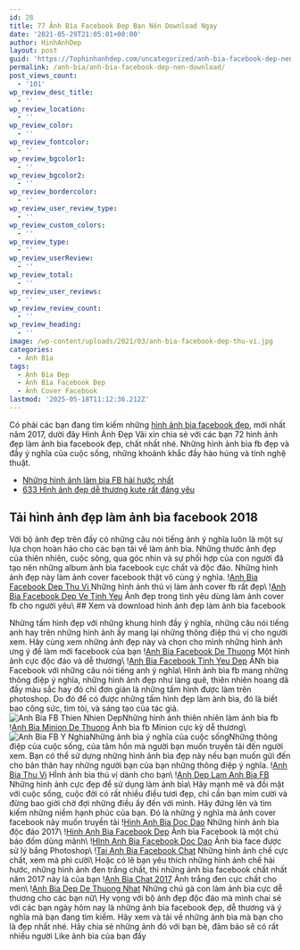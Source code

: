 ```yaml
---
id: 28
title: 77 Ảnh Bìa Facebook Đẹp Bạn Nên Download Ngay
date: '2021-05-29T21:05:01+00:00'
author: HinhAnhDep
layout: post
guid: 'https://Tophinhanhdep.com/uncategorized/anh-bia-facebook-dep-nen-download/'
permalink: /anh-bia/anh-bia-facebook-dep-nen-download/
post_views_count:
  - '101'
wp_review_desc_title:
  - ''
wp_review_location:
  - ''
wp_review_color:
  - ''
wp_review_fontcolor:
  - ''
wp_review_bgcolor1:
  - ''
wp_review_bgcolor2:
  - ''
wp_review_bordercolor:
  - ''
wp_review_user_review_type:
  - ''
wp_review_custom_colors:
  - ''
wp_review_type:
  - ''
wp_review_userReview:
  - ''
wp_review_total:
  - ''
wp_review_user_reviews:
  - ''
wp_review_review_count:
  - ''
wp_review_heading:
  - ''
image: /wp-content/uploads/2021/03/anh-bia-facebook-dep-thu-vi.jpg
categories:
  - Ảnh Bìa
tags:
  - Ảnh Bìa Đẹp
  - Ảnh Bìa Facebook Đẹp
  - Ảnh Cover Facebook
lastmod: '2025-05-18T11:12:36.212Z'
---
```

Có phải các bạn đang tìm kiếm những [hình ảnh bìa facebook đẹp](https://tophinhanhdep.com/anh-bia-facebook-dep-nen-download/), mới nhất năm 2017, dười đây Hình Ảnh Đẹp Vãi xin chia sẻ với các bạn 72 hình ảnh đẹp làm ảnh bìa facebook đẹp, chất nhất nhé. Những hình ảnh bìa fb đẹp và đầy ý nghĩa của cuộc sống, những khoảnh khắc đầy hào húng và tính nghệ thuật.

- [Những hình ảnh làm bìa FB hài hước nhất](https://tophinhanhdep.com/anh-bia-dep/nhung-hinh-anh-lam-bia-fb-hai-huoc-nhat/)
- [633 Hình ảnh đẹp dễ thương kute rất đáng yêu](https://tophinhanhdep.com/hinh-anh-de-thuong/hinh-anh-dep-de-thuong/)

## Tải hình ảnh đẹp làm ảnh bìa facebook 2018

Với bộ ảnh đẹp trên đấy có những câu nói tiếng ảnh ý nghĩa luôn là một sự lựa chọn hoàn hảo cho các bạn tải về làm ảnh bìa. Những thước ảnh đẹp của thiên nhiên, cuộc sông, qua góc nhìn và sự phối hợp của con người đã tạo nên những album ảnh bìa facebook cực chất và độc đáo. Những hình ảnh đẹp này làm ảnh cover facebook thật vô cùng ý nghĩa. \![Anh Bia Facebook Dep Thu Vi ](https://tophinhanhdep.com/wp-content/uploads/2021/03/anh-bia-facebook-dep-thu-vi-300x111.jpg) Những hình ảnh thú vị làm ảnh cover fb rất đẹp\ \![Anh Bia Facebook Dep Ve Tinh Yeu](https://tophinhanhdep.com/wp-content/uploads/2021/03/anh-bia-facebook-dep-ve-tinh-yeu-300x111.jpg) Ảnh đẹp trong tình yêu dùng làm ảnh cover fb cho người yêu\ ## Xem và download hình ảnh đẹp làm ảnh bìa facebook

Những tấm hình đẹp với những khung hình đầy ý nghĩa, những câu nói tiếng anh hay trên những hình ảnh ấy mang lại những thông điệp thú vị cho người xem. Hãy cùng xem những ảnh đẹp này và chọn cho mình những hình ảnh ưng ý để làm mới facebook của bạn \![Anh Bia Facebook De Thuong](https://tophinhanhdep.com/wp-content/uploads/2021/03/anh-bia-facebook-de-thuong-300x111.jpg) Một hình ảnh cực độc đáo và dễ thương\ \![Anh Bia Facebook Tinh Yeu Dep](https://tophinhanhdep.com/wp-content/uploads/2021/03/anh-bia-facebook-tinh-yeu-dep-300x111.jpg) ẢNh bìa Facebook với những câu nói tiếng anh ý nghĩa\ Hình ảnh bìa fb mang những thông điệp ý nghĩa, những hình ảnh đẹp như làng quê, thiên nhiên hoang dã đầy màu sắc hay đó chỉ đơn giản là những tấm hình được làm trên photoshop. Do đó để có được những tấm hình đẹp làm ảnh bìa, đó là biết bao công sức, tìm tòi, và sáng tạo của tác giả. ![Anh Bia FB Thien Nhien Dep](https://tophinhanhdep.com/wp-content/uploads/2021/03/anh-bia-fb-thien-nhien-dep-300x111.jpg)Những hình ảnh thiên nhiên làm ảnh bìa fb \![Anh Bia Minion De Thuong](https://tophinhanhdep.com/wp-content/uploads/2021/03/anh-bia-minion-de-thuong-300x111.jpg) Ảnh bìa fb Minion cực kỳ dễ thương\ ![Anh Bia FB Y Nghia](https://tophinhanhdep.com/wp-content/uploads/2021/03/anh-bia-fb-y-nghia-300x111.jpg)Những ảnh bìa ý nghĩa của cuộc sốngNhững thông điệp của cuộc sống, của tâm hồn mà người bạn muốn truyền tải đến người xem. Bạn có thể sử dựng những hình ảnh bìa đẹp này nếu bạn muốn gửi đến cho bản thân hay những người bạn của bạn những thông điệp ý nghĩa. \![Anh Bia Thu Vi](https://tophinhanhdep.com/wp-content/uploads/2021/03/anh-bia-thu-vi-300x111.jpeg) HÌnh ảnh bìa thú vị dành cho bạn\ \![Anh Dep Lam Anh Bia FB](https://tophinhanhdep.com/wp-content/uploads/2021/03/anh-dep-lam-anh-bia-fb-300x109.jpg) Những hình ảnh cực đẹp để sử dụng làm ảnh bìa\ Hãy mạnh mẽ và đồi mặt với cuộc sống, cuộc đời có rất nhiều điều tươi đẹp, chỉ cần bạn mỉm cười và đừng bao giời chờ đợi những điều ấy đến với mình. Hãy đứng lên và tìm kiếm những niềm hạnh phúc của bạn. Đó là những ý nghĩa mà ảnh cover facebook này muốn truyền tải \![Hinh Anh Bia Doc Dao](https://tophinhanhdep.com/wp-content/uploads/2021/03/hinh-anh-bia-doc-dao-300x111.jpg) Những hình ảnh bìa độc đáo 2017\ \![Hinh Anh Bia Facebook Dep](https://tophinhanhdep.com/wp-content/uploads/2021/03/hinh-anh-bia-facebook-dep-300x111.jpg) Ảnh bìa Facebook là một chú báo đốm dũng mãnh\ \![HInh Anh Bia Facebook Doc Dao](https://tophinhanhdep.com/wp-content/uploads/2021/03/hinh-anh-bia-facebook-doc-dao-300x111.jpg) Ảnh bìa face được sử lý bắng Photoshop\ \![Tai Anh Bia Facebook Chat](https://tophinhanhdep.com/wp-content/uploads/2021/03/tai-anh-bia-facebook-chat-300x111.jpg) Những hình ảnh chế cực chất, xem mà phì cười\ Hoặc có lẽ bạn yêu thích những hình ảnh chế hài hước, những hình ảnh đen trắng chất, thì những ảnh bìa facebook chất nhất năm 2017 này là của bạn \![Anh Bia Chat 2017](https://tophinhanhdep.com/wp-content/uploads/2021/03/anh-bia-chat-2017-300x111.jpg) Ảnh trắng đen cực chất cho men\ \![Anh Bia Dep De Thuong Nhat](https://tophinhanhdep.com/wp-content/uploads/2021/03/anh-bia-dep-de-thuong-nhat-300x111.jpg) Những chú gà con làm ảnh bìa cực dễ thương cho các bạn nữ\ Hy vọng với bộ ảnh đẹp độc đáo mà mình chai sẻ với các bạn ngày hôm nay là những ảnh bìa facebook đẹp, dễ thương và ý nghĩa mà bạn đang tìm kiếm. Hãy xem và tải về những ảnh bìa mà bạn cho là đẹp nhất nhé. Hãy chia sẻ những ảnh đó với bạn bè, đảm bảo sẽ có rất nhiều người Like ảnh bìa của bạn đấy
